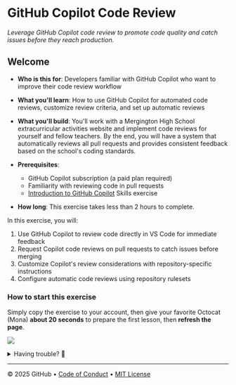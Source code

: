 # GitHub Copilot Code Review

_Leverage GitHub Copilot code review to promote code quality and catch issues before they reach production._

## Welcome

- **Who is this for**: Developers familiar with GitHub Copilot who want to improve their code review workflow
- **What you'll learn**: How to use GitHub Copilot for automated code reviews, customize review criteria, and set up automatic reviews
- **What you'll build**: You'll work with a Mergington High School extracurricular activities website and implement code reviews for yourself and fellow teachers. By the end, you will have a system that automatically reviews all pull requests and provides consistent feedback based on the school's coding standards.
- **Prerequisites**:

  - GitHub Copilot subscription (a paid plan required)
  - Familiarity with reviewing code in pull requests
  - [Introduction to GitHub Copilot](https://github.com/skills/getting-started-with-github-copilot) Skills exercise

- **How long**: This exercise takes less than 2 hours to complete.

In this exercise, you will:

1. Use GitHub Copilot to review code directly in VS Code for immediate feedback
1. Request Copilot code reviews on pull requests to catch issues before merging
1. Customize Copilot's review considerations with repository-specific instructions
1. Configure automatic code reviews using repository rulesets

### How to start this exercise

Simply copy the exercise to your account, then give your favorite Octocat (Mona) **about 20 seconds** to prepare the first lesson, then **refresh the page**.

[![](https://img.shields.io/badge/Copy%20Exercise-%E2%86%92-1f883d?style=for-the-badge&logo=github&labelColor=197935)](https://github.com/new?template_owner=skills-dev&template_name=copilot-code-review&owner=%40me&name=skills-copilot-code-review&description=Exercise:+GitHub+Copilot+Code+Review&visibility=public)

<details>
<summary>Having trouble? 🤷</summary><br/>

When copying the exercise, we recommend the following settings:

- For owner, choose your personal account or an organization to host the repository.

- We recommend creating a public repository, since private repositories will use Actions minutes.

If the exercise isn't ready in 20 seconds, please check the [Actions](../../actions) tab.

- Check to see if a job is running. Sometimes it simply takes a bit longer.

- If the page shows a failed job, please submit an issue. Nice, you found a bug! 🐛

</details>

---

&copy; 2025 GitHub &bull; [Code of Conduct](https://www.contributor-covenant.org/version/2/1/code_of_conduct/code_of_conduct.md) &bull; [MIT License](https://gh.io/mit)
